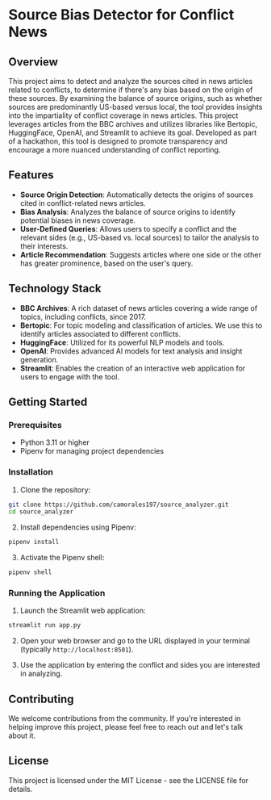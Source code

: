 # Source Bias Detector for Conflict News

## Overview

This project aims to detect and analyze the sources cited in news articles related to conflicts, to determine if there's any bias based on the origin of these sources. By examining the balance of source origins, such as whether sources are predominantly US-based versus local, the tool provides insights into the impartiality of conflict coverage in news articles. This project leverages articles from the BBC archives and utilizes libraries like Bertopic, HuggingFace, OpenAI, and Streamlit to achieve its goal. Developed as part of a hackathon, this tool is designed to promote transparency and encourage a more nuanced understanding of conflict reporting.

## Features

- **Source Origin Detection**: Automatically detects the origins of sources cited in conflict-related news articles.
- **Bias Analysis**: Analyzes the balance of source origins to identify potential biases in news coverage.
- **User-Defined Queries**: Allows users to specify a conflict and the relevant sides (e.g., US-based vs. local sources) to tailor the analysis to their interests.
- **Article Recommendation**: Suggests articles where one side or the other has greater prominence, based on the user's query.

## Technology Stack

- **BBC Archives**: A rich dataset of news articles covering a wide range of topics, including conflicts, since 2017.
- **Bertopic**: For topic modeling and classification of articles. We use this to identify articles associated to different conflicts. 
- **HuggingFace**: Utilized for its powerful NLP models and tools.
- **OpenAI**: Provides advanced AI models for text analysis and insight generation.
- **Streamlit**: Enables the creation of an interactive web application for users to engage with the tool.

## Getting Started

### Prerequisites

- Python 3.11 or higher
- Pipenv for managing project dependencies

### Installation

1. Clone the repository:

```bash
git clone https://github.com/camorales197/source_analyzer.git
cd source_analyzer
```

2. Install dependencies using Pipenv:

```bash
pipenv install
```

3. Activate the Pipenv shell:

```bash
pipenv shell
```

### Running the Application

1. Launch the Streamlit web application:

```bash
streamlit run app.py
```

2. Open your web browser and go to the URL displayed in your terminal (typically `http://localhost:8501`).

3. Use the application by entering the conflict and sides you are interested in analyzing.

## Contributing

We welcome contributions from the community. If you're interested in helping improve this project, please feel free to reach out and let's talk about it. 

## License

This project is licensed under the MIT License - see the LICENSE file for details.
